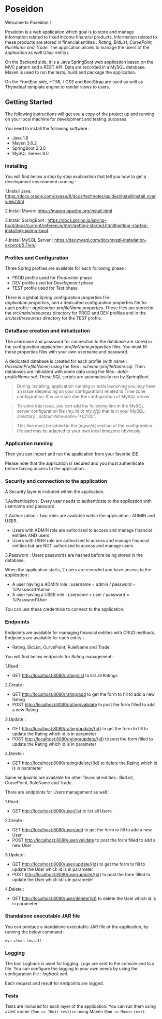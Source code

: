 # Poseidon
Welcome to Poseidon !

Poseidon is a web application which goal is to store and manage information related to fixed income financial products.
Information related to these products are stored in financial entities : *Rating, BidList, CurvePoint, RuleName and Trade*.
The application allows to manage the users of the application as well (*User* entity).

On the Backend side, it is a Java SpringBoot web application based on the MVC pattern and a REST API.
Data are recorded in a MySQL database.
Maven is used to run the tests, build and package the application.

On the FrontEnd side, HTML / CSS and BootStrap are used as well as Thymeleaf template engine to render views to users.

## Getting Started

The following instructions will get you a copy of the project up and running on your local machine for development and testing purposes.

You need to install the following software :

- Java 1.8
- Maven 3.6.2
- SpringBoot 2.3.0
- MySQL Server 8.0

### Installing

You will find below a step by step explanation that tell you how to get a development environment running :

1.Install Java:
<https://docs.oracle.com/javase/8/docs/technotes/guides/install/install_overview.html>

2.Install Maven:
<https://maven.apache.org/install.html>

3.Install SpringBoot :
<https://docs.spring.io/spring-boot/docs/current/reference/html/getting-started.html#getting-started-installing-spring-boot>

4.Install MySQL Server :
<https://dev.mysql.com/doc/mysql-installation-excerpt/5.7/en/>

### Profiles and Configuration

Three Spring profiles are available for each following phase :
- PROD profile used for *Production* phase
- DEV profile used for *Development* phase
- TEST profile used for *Test* phase

There is a global Spring configuration properties file : *application.properties*, and a dedicated configuration properties file for each profile : *application-profileName.properties*.
These files are stored in the *src/main/resources* directory for PROD and DEV profiles and in the *src/test/resources* directory for the TEST profile.


### DataBase creation and initialization

The username and password for connection to the database are stored in the configuration *application-profileName.properties* files.
You must fill these properties files with your own username and password.

A dedicated database is created for each profile (with name : *PoseidonProfileName*) using the files : *schema-profileName.sql*.
Then databases are initialized with some data using the files : *data-profileName.sql*.
These SQL scripts are automatically run by SpringBoot.

>During installing, application running or tests launching you may have an issue (depending on your configuration) related to Time zone configuration.
It is an issue due the configuration of MySQL server.

>To solve this issue, you can add the following line in the MySQL server configuration file (*my.ini* or *my.cfg*) that is in your MySQL directory :
*default-time-zone='+02:00'*.

>This line must be added in the [mysqld] section of the configuration file and may be adapted to your own local timezone obviously.

### Application running

Then you can import and run the application from your favorite IDE.

Please note that the application is secured and you must authenticate before having access to the application.

### Security and connection to the application 

A Security layer is included within the application.   

1.Authentication : Every user needs to authenticate to the application with username and password.

2.Authorization : Two roles are available within the application : ADMIN and USER.
- Users with ADMIN role are authorized to access and manage financial entities AND users
- Users with USER role are authorized to access and manage financial entities but are NOT authorized to access and manage users

3.Password : Users passwords are hashed before being stored in the database.

When the application starts, 2 users are recorded and have access to the application :
- A user having a ADMIN role : username = admin / password = %Password1Admin
- A user having a USER role : username = user / password = %Password1User

You can use these credentials to connect to the application.

### Endpoints
Endpoints are available for managing financial entities with CRUD methods.
Endpoints are available for each entity : 
- Rating, BidList, CurvePoint, RuleName and Trade.

You will find below endpoints for *Rating* management :

1.Read :
- GET  <http://localhost:8080/rating/list> to list all Ratings

2.Create :
- GET  <http://localhost:8080/rating/add> to get the form to fill to add a new Rating
- POST <http://localhost:8080/rating/validate> to post the form filled to add a new Rating

3.Update :
- GET  <http://localhost:8080/rating/update/{id}> to get the form to fill to update the Rating which id is in parameter
- POST <http://localhost:8080/rating/update/{id}> to post the form filled to update the Rating which id is in parameter

4.Delete :
- GET  <http://localhost:8080/rating/delete/{id}> to delete the Rating which id is in parameter
        
Same endpoints are available for other financial entities : BidList, CurvePoint, RuleName and Trade.

There are endpoints for *Users* management as well :

1.Read :
- GET  <http://localhost:8080/user/list> to list all Users

2.Create :
- GET  <http://localhost:8080/user/add> to get the form to fill to add a new User
- POST <http://localhost:8080/user/validate> to post the form filled to add a new User

3.Update :
- GET  <http://localhost:8080/user/update/{id}> to get the form to fill to update the User which id is in parameter
- POST <http://localhost:8080/user/update/{id}> to post the form filled to update the User which id is in parameter

4.Delete :
- GET  <http://localhost:8080/user/delete/{id}> to delete the User which id is in parameter

### Standalone executable JAR file

You can produce a standalone executable JAR file of the application, by running the below command :

`mvn clean install`
 
### Logging

The tool Logback is used for logging. Logs are sent to the console and to a file.
You can configure the logging to your own needs by using the configuration file : *logback.xml*.

Each request and result for endpoints are logged.

### Tests

Tests are included for each layer of the application. You can run them using JUnit runner (`Run as JUnit test`) or using Maven (`Run as Maven test`).
